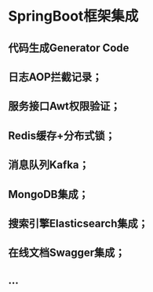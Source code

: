 # SpringBoot框架集成

## 代码生成Generator Code

## 日志AOP拦截记录；

## 服务接口Awt权限验证；

## Redis缓存+分布式锁；

## 消息队列Kafka；

## MongoDB集成；

## 搜索引擎Elasticsearch集成；

## 在线文档Swagger集成；

## ...
